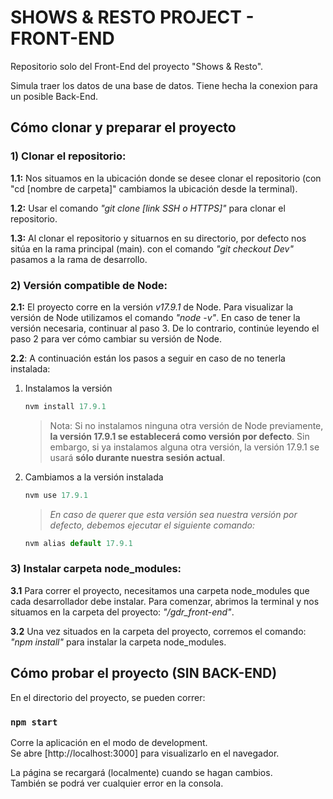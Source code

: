 # SHOWS & RESTO PROJECT - FRONT-END

Repositorio solo del Front-End del proyecto "Shows & Resto".

Simula traer los datos de una base de datos. Tiene hecha la conexion para un posible Back-End.

## Cómo clonar y preparar el proyecto

### 1) Clonar el repositorio:

**1.1:** Nos situamos en la ubicación donde se desee clonar el repositorio (con "cd [nombre de carpeta]" cambiamos la ubicación desde la terminal).

**1.2:** Usar el comando *"git clone [link SSH o HTTPS]"* para clonar el repositorio.

**1.3:** Al clonar el repositorio y situarnos en su directorio, por defecto nos sitúa en la rama principal (main). con el comando *"git checkout Dev"* pasamos a la rama de desarrollo.

### 2) Versión compatible de Node:

**2.1:** El proyecto corre en la versión *v17.9.1* de Node. Para visualizar la versión de Node utilizamos el comando *"node -v"*. En caso de tener la versión necesaria, continuar al paso 3. De lo contrario, continúe leyendo el paso 2 para ver cómo cambiar su versión de Node.

**2.2**: A continuación están los pasos a seguir en caso de no tenerla instalada: 

1. Instalamos la versión
   ```javascript
   nvm install 17.9.1
   ```
   >Nota: Si no instalamos ninguna otra versión de Node previamente, **la versión 17.9.1 se establecerá como versión por defecto**. Sin embargo, si ya instalamos alguna otra versión, la versión 17.9.1 se usará **sólo durante nuestra sesión actual**.
2. Cambiamos a la versión instalada
   ```javascript
   nvm use 17.9.1
   ```
   >*En caso de querer que esta versión sea nuestra versión por defecto, debemos ejecutar el siguiente comando:*
   ```javascript
   nvm alias default 17.9.1
   ```

### 3) Instalar carpeta node_modules:

**3.1** Para correr el proyecto, necesitamos una carpeta node_modules que cada desarrollador debe instalar. Para comenzar, abrimos la terminal y nos situamos en la carpeta del proyecto: *"/gdr_front-end"*.

**3.2** Una vez situados en la carpeta del proyecto, corremos el comando: *"npm install"* para instalar la carpeta node_modules.

## Cómo probar el proyecto (SIN BACK-END)

En el directorio del proyecto, se pueden correr:

### `npm start`

Corre la aplicación en el modo de development.\
Se abre [http://localhost:3000] para visualizarlo en el navegador.

La página se recargará (localmente) cuando se hagan cambios.\
También se podrá ver cualquier error en la consola.
